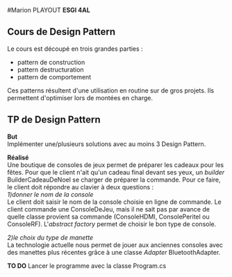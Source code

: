 ﻿#Marion PLAYOUT
**ESGI 4AL**

## Cours de Design Pattern
Le cours est découpé en trois grandes parties : 
 - pattern de construction
 - pattern destructuration
 - pattern de comportement

 Ces patterns résultent d'une utilisation en routine sur de gros projets. Ils permettent d'optimiser lors de montées en charge.
 
 ## TP de Design Pattern
 **But**  
 Implémenter une/plusieurs solutions avec au moins 3 Design Pattern. 

 **Réalisé**  
 Une boutique de consoles de jeux permet de préparer les cadeaux pour les fêtes.
Pour que le client n'ait qu'un cadeau final devant ses yeux, un *builder* BuilderCadeauDeNoel se charger de préparer la commande.
Pour ce faire, le client doit répondre au clavier à deux questions :   
*1)donner le nom de la console*   
Le client doit saisir le nom de la console choisie en ligne de commande. Le client commande une ConsoleDeJeu, mais il ne sait pas par avance de quelle classe provient sa commande (ConsoleHDMI, ConsolePeritel ou ConsoleRF).
L'*abstract factory* permet de choisir le bon type de console. 
 
*2)le choix du type de manette*  
La technologie actuelle nous permet de jouer aux anciennes consoles avec des manettes plus récentes grâce à une classe *Adapter* BluetoothAdapter.

**TO DO** 
Lancer le programme avec la classe Program.cs


